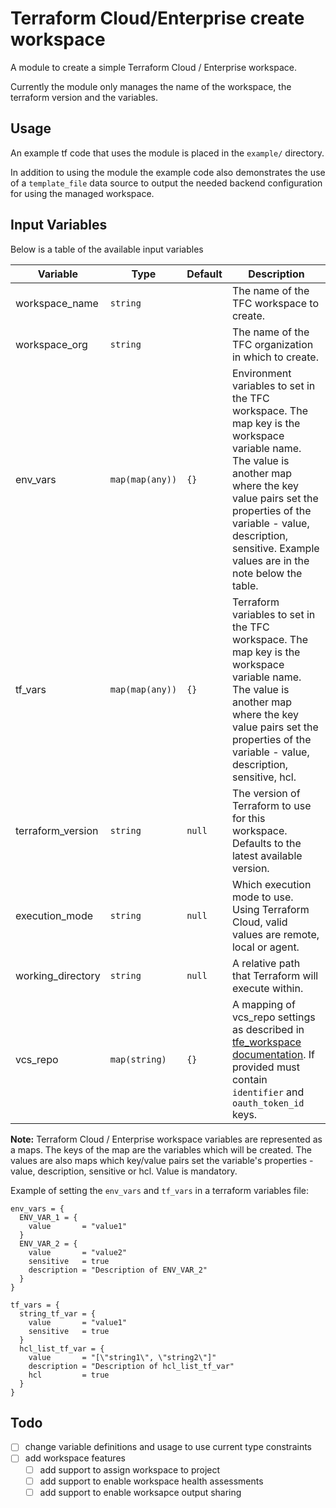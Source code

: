 # Terraform Cloud/Enterprise create workspace

A module to create a simple Terraform Cloud / Enterprise workspace.

Currently the module only manages the name of the workspace, the terraform version and the variables.

## Usage

An example tf code that uses the module is placed in the `example/` directory. 

In addition to using the module the example code also demonstrates the use of a `template_file` data source to output the needed backend configuration for using the managed workspace.

## Input Variables

Below is a table of the available input variables

| Variable | Type | Default | Description |
| -------- | ---- | ------- | ----------- |
| workspace_name | `string` | | The name of the TFC workspace to create. |
| workspace_org | `string` | | The name of the TFC organization in which to create. |
| env_vars | `map(map(any))` | `{}` | Environment variables to set in the TFC workspace. The map key is the workspace variable name. The value is another map where the key value pairs set the properties of the variable - value, description, sensitive. Example values are in the note below the table. |
| tf_vars | `map(map(any))` | `{}` | Terraform variables to set in the TFC workspace. The map key is the workspace variable name. The value is another map where the key value pairs set the properties of the variable - value, description, sensitive, hcl. |
| terraform_version | `string` | `null` | The version of Terraform to use for this workspace. Defaults to the latest available version. |
| execution_mode | `string` | `null` | Which execution mode to use. Using Terraform Cloud, valid values are remote, local or agent. |
| working_directory | `string` | `null` | A relative path that Terraform will execute within. |
| vcs_repo | `map(string)` | `{}` | A mapping of vcs_repo settings as described in [tfe_workspace documentation](https://registry.terraform.io/providers/hashicorp/tfe/latest/docs/resources/workspace#vcs_repo). If provided must contain `identifier` and `oauth_token_id` keys. |

**Note:** Terraform Cloud / Enterprise workspace variables are represented as a maps. The keys of the map are the variables which will be created. The values are also maps which key/value pairs set the variable's properties - value, description, sensitive or hcl. Value is mandatory.

Example of setting the `env_vars` and `tf_vars` in a terraform variables file:

```hcl
env_vars = {
  ENV_VAR_1 = {
    value       = "value1"
  }
  ENV_VAR_2 = {
    value       = "value2"
    sensitive   = true
    description = "Description of ENV_VAR_2"
  }
}

tf_vars = {
  string_tf_var = {
    value       = "value1"
    sensitive   = true
  }
  hcl_list_tf_var = {
    value       = "[\"string1\", \"string2\"]"
    description = "Description of hcl_list_tf_var"
    hcl         = true
  }
}
```

## Todo

- [ ] change variable definitions and usage to use current type constraints
- [ ] add workspace features
    - [ ] add support to assign workspace to project
    - [ ] add support to enable workspace health assessments
    - [ ] add support to enable worksapce output sharing
